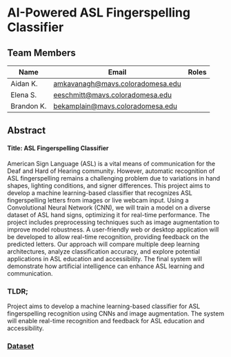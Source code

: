 # AI-Powered ASL Fingerspelling Classifier

## Team Members

 | Name | Email | Roles |
 |------|-------|--------------|
 |Aidan K.|amkavanagh@mavs.coloradomesa.edu||
 |Elena S.|eeschmitt@mavs.coloradomesa.edu||
 |Brandon K. |bekamplain@mavs.coloradomesa.edu ||

## Abstract
#### Title: ASL Fingerspelling Classifier
American Sign Language (ASL) is a vital means of communication for the Deaf and Hard of Hearing community. However, automatic recognition of ASL fingerspelling remains a challenging problem due to variations in hand shapes, lighting conditions, and signer differences. This project aims to develop a machine learning-based classifier that recognizes ASL fingerspelling letters from images or live webcam input. Using a Convolutional Neural Network (CNN), we will train a model on a diverse dataset of ASL hand signs, optimizing it for real-time performance. The project includes preprocessing techniques such as image augmentation to improve model robustness. A user-friendly web or desktop application will be developed to allow real-time recognition, providing feedback on the predicted letters. Our approach will compare multiple deep learning architectures, analyze classification accuracy, and explore potential applications in ASL education and accessibility. The final system will demonstrate how artificial intelligence can enhance ASL learning and communication.

### TLDR;

Project aims to develop a machine learning-based classifier for ASL fingerspelling recognition using CNNs and image augmentation. The system will enable real-time recognition and feedback for ASL education and accessibility.

### [Dataset](https://www.kaggle.com/datasets/lexset/synthetic-asl-alphabet)
